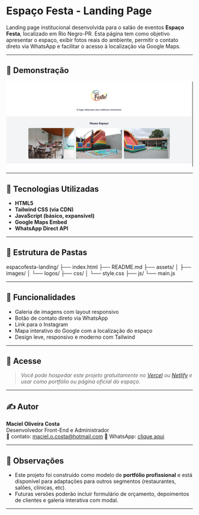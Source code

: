 # Espaço Festa - Landing Page

Landing page institucional desenvolvida para o salão de eventos **Espaço Festa**, localizado em Rio Negro-PR. Esta página tem como objetivo apresentar o espaço, exibir fotos reais do ambiente, permitir o contato direto via WhatsApp e facilitar o acesso à localização via Google Maps.

---

## 📸 Demonstração

![Espaço Festa Screenshot](./assets/images/galeria4.png)

---

## 🚀 Tecnologias Utilizadas

- **HTML5**
- **Tailwind CSS (via CDN)**
- **JavaScript (básico, expansível)**
- **Google Maps Embed**
- **WhatsApp Direct API**

---

## 🧱 Estrutura de Pastas

espacofesta-landing/
├── index.html
├── README.md
├── assets/
│ ├── images/
│ └── logos/
├── css/
│ └── style.css
├── js/
└── main.js

---

## 🔗 Funcionalidades

- Galeria de imagens com layout responsivo
- Botão de contato direto via WhatsApp
- Link para o Instagram
- Mapa interativo do Google com a localização do espaço
- Design leve, responsivo e moderno com Tailwind

---

## 📱 Acesse

> _Você pode hospedar este projeto gratuitamente no [Vercel](https://vercel.com) ou [Netlify](https://netlify.com) e usar como portfólio ou página oficial do espaço._

---

## ✍️ Autor

**Maciel Oliveira Costa**  
Desenvolvedor Front-End e Administrador  
📧 contato: maciel.o.costa@hotmail.com
📱 WhatsApp: [clique aqui](https://wa.me/5547999914074)

---

## 📌 Observações

- Este projeto foi construído como modelo de **portfólio profissional** e está disponível para adaptações para outros segmentos (restaurantes, salões, clínicas, etc).
- Futuras versões poderão incluir formulário de orçamento, depoimentos de clientes e galeria interativa com modal.

---
